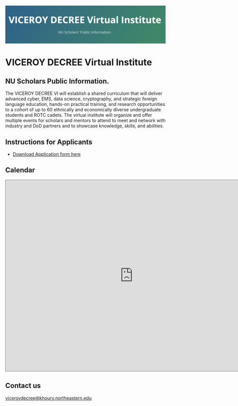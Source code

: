 ![](./images/decree_head2.png)

# VICEROY DECREE  Virtual Institute 
## NU Scholars Public Information.

The VICEROY DECREE VI will establish a shared curriculum that will deliver advanced cyber, EMS, data science, cryptography, and strategic foreign language education, hands-on practical training, and research opportunities to a cohort of up to 60 ethnically and economically diverse undergraduate students and ROTC cadets. The virtual institute will organize and offer multiple events for scholars and mentors to attend to meet and network with industry and DoD partners and to showcase knowledge, skills, and abilities.


## Instructions for Applicants
+ [Download Application form here](./doc/decreeapp.pdf)

## Calendar

<iframe src="https://calendar.google.com/calendar/embed?height=600&wkst=1&bgcolor=%23ffffff&ctz=America%2FNew_York&showTitle=0&showCalendars=1&showPrint=1&src=bnVkZWNyZWVAZ21haWwuY29t&color=%23039BE5" style="border:solid 1px #777" width="800" height="600" frameborder="0" scrolling="no"></iframe>

## Contact us

[viceroydecree@khoury.northeastern.edu](mailto:viceroydecree@khoury.northeastern.edu)






